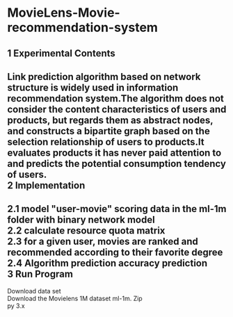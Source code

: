 # MovieLens-Movie-recommendation-system
1 Experimental Contents  
----
Link prediction algorithm based on network structure is widely used in information recommendation system.The algorithm does not consider the content characteristics of users and products, but regards them as abstract nodes, and constructs a bipartite graph based on the selection relationship of users to products.It evaluates products it has never paid attention to and predicts the potential consumption tendency of users.  
2 Implementation  
----
2.1 model "user-movie" scoring data in the ml-1m folder with binary network model  
2.2 calculate resource quota matrix  
2.3 for a given user, movies are ranked and recommended according to their favorite degree  
2.4 Algorithm prediction accuracy prediction  
3 Run Program
----
Download data set   
Download the Movielens 1M dataset ml-1m. Zip  
py 3.x

